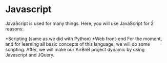 # Javascript
JavaScript is used for many things. Here, you will use JavaScript for 2 reasons:

*Scripting (same as we did with Python)
*Web front-end
For the moment, and for learning all basic concepts of this language, we will do some scripting. After, we will make our AirBnB project dynamic by using Javascript and JQuery.
